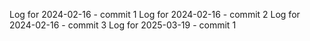 Log for 2024-02-16 - commit 1
Log for 2024-02-16 - commit 2
Log for 2024-02-16 - commit 3
Log for 2025-03-19 - commit 1
